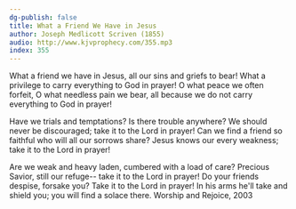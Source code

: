 ```yaml
---
dg-publish: false
title: What a Friend We Have in Jesus
author: Joseph Medlicott Scriven (1855)
audio: http://www.kjvprophecy.com/355.mp3
index: 355
---
```


What a friend we have in Jesus,
all our sins and griefs to bear!
What a privilege to carry
everything to God in prayer!
O what peace we often forfeit,
O what needless pain we bear,
all because we do not carry
everything to God in prayer!

Have we trials and temptations?
Is there trouble anywhere?
We should never be discouraged;
take it to the Lord in prayer!
Can we find a friend so faithful
who will all our sorrows share?
Jesus knows our every weakness;
take it to the Lord in prayer!

Are we weak and heavy laden,
cumbered with a load of care?
Precious Savior, still our refuge--
take it to the Lord in prayer!
Do your friends despise, forsake you?
Take it to the Lord in prayer!
In his arms he'll take and shield you;
you will find a solace there.
Worship and Rejoice, 2003